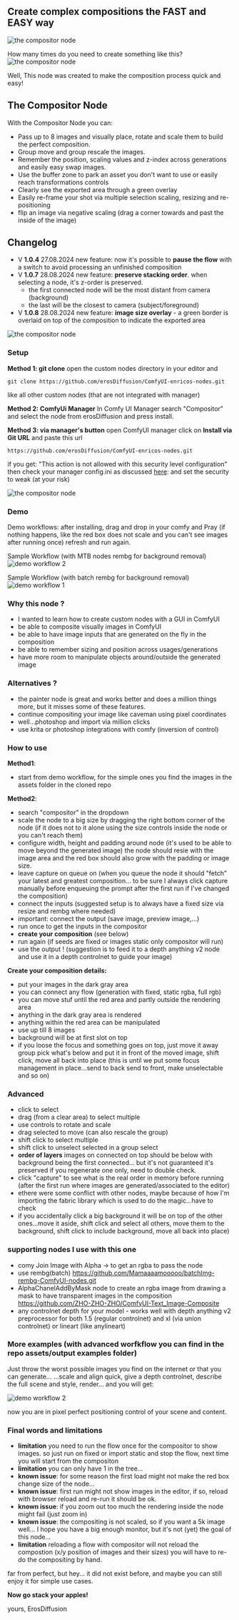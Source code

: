 ## Create complex compositions the FAST and EASY way

![the compositor node](/assets/showreel1.png)

How many times do you need to create something like this?
![the compositor node](/assets/showreel1.jpg)

Well, This node was created to make the composition process quick and easy!

## The Compositor Node
With the Compositor Node you can:
- Pass up to 8 images and visually place, rotate and scale them to build the perfect composition.
- Group move and group rescale the images.
- Remember the position, scaling values and z-index across generations and easily easy swap images.
- Use the buffer zone to park an asset you don't want to use or easily reach transformations controls
- Clearly see the exported area through a green overlay
- Easily re-frame your shot via multiple selection scaling, resizing and re-positioning
- flip an image via negative scaling (drag a corner towards and past the inside of the image)

## Changelog
  - V **1.0.4** 27.08.2024 new feature: now it's possible to **pause the flow** with a switch to avoid processing an unfinished composition
  - V **1.0.7** 28.08.2024 new feature: **preserve stacking order**. when selecting a node, it's z-order is preserved.
    - the first connected node will be the most distant from camera (background)
    - the last will be the closest to camera (subject/foreground)
  - V **1.0.8** 28.08.2024 new feature: **image size overlay** - a green border is overlaid on top of the composition to indicate the exported area  

![the compositor node](/assets/sample.png)

### Setup

**Method 1: git clone**
open the custom nodes directory in your editor and

`git clone https://github.com/erosDiffusion/ComfyUI-enricos-nodes.git`

like all other custom nodes (that are not integrated with manager)

**Method 2: ComfyUi Manager**
In Comfy UI Manager search "Compositor" and select the node from erosDiffusion and press install.

**Method 3: via manager's button**
open ComfyUI manager click on **Install via Git URL** and paste this url

`https://github.com/erosDiffusion/ComfyUI-enricos-nodes.git`

if you get: "This action is not allowed with this security level configuration" then check your manager config.ini
as discussed [here](https://github.com/ltdrdata/ComfyUI-Manager?tab=readme-ov-file#security-policy):
and set the security to weak (at your risk)

![the compositor node](/assets/weak.png)

### Demo

Demo workflows: after installing, drag and drop in your comfy and Pray (if nothing happens, like the red box does not scale and you can't see images after running once) refresh and run again.

Sample Workflow (with MTB nodes rembg for background removal)
![demo workflow 2](/assets/demo2.png)

Sample Workflow (with batch rembg for background removal)
![demo workflow 1](/assets/demo.png)

### Why this node ?

- I wanted to learn how to create custom nodes with a GUI in ComfyUI
- be able to composite visually images in ComfyUI
- be able to have image inputs that are generated on the fly in the composition
- be able to remember sizing and position across usages/generations
- have more room to manipulate objects around/outside the generated image

### Alternatives ?

- the painter node is great and works better and does a million things more, but it misses some of these features.
- continue compositing your image like caveman using pixel coordinates
- well...photoshop and import via million clicks
- use krita or photoshop integrations with comfy (inversion of control)

### How to use

**Method1**:

- start from demo workflow, for the simple ones you find the images in the assets folder in the cloned repo

**Method2**:

- search "compositor" in the dropdown
- scale the node to a big size by dragging the right bottom corner of the node (if it does not to it alone using the size controls inside the node or you can't reach them)
- configure width, height and padding around node (it's used to be able to move beyond the generated image) the node should resie with the image area and the red box should also grow with the padding or image size.
- leave capture on queue on (when you queue the node it should "fetch" your latest and greatest composition... to be sure I always click capture manually before enqueuing the prompt after the first run if I've changed the composition)
- connect the inputs (suggested setup is to always have a fixed size via resize and rembg where needed)
- important: connect the output (save image, preview image,...)
- run once to get the inputs in the compositor
- **create your composition** (see below)
- run again (if seeds are fixed or images static only compositor will run)
- use the output ! (suggestion is to feed it to a depth anything v2 node and use it in a depth controlnet to guide your image)

**Create your composition details:**

- put your images in the dark gray area
- you can connect any flow (generation with fixed, static rgba, full rgb)
- you can move stuf until the red area and partly outside the rendering area
- anything in the dark gray area is rendered
- anything within the red area can be manipulated
- use up till 8 images
- background will be at first slot on top
- if you loose the focus and something goes on top, just move it away group pick what's below and put it in front of the moved image, shift click, move all back into place (this is until we put some focus management in place...send to back send to front, make unselectable and so on)

### Advanced

- click to select
- drag (from a clear area) to select multiple
- use controls to rotate and scale
- drag selected to move (can also rescale the group)
- shift click to select multiple
- shift click to unselect selected in a group select
- **order of layers** images on connected on top should be below with background being the first connected... but it's not guaranteed it's preserved if you regenerate one only, need to double check.
- click "capture" to see what is the real order in memory before running (after the first run where images are generated/associated to the editor)
- ethere were some conflict with other nodes, maybe because of how I'm importing the fabric library which is used to do the magic...have to check
- if you accidentally click a big background it will be on top of the other ones...move it aside, shift click and select all others, move them to the background, shift click to include background, move all back into place)

### supporting nodes I use with this one
- comy Join Image with Alpha -> to get an rgba to pass the node
- use rembg(batch) https://github.com/Mamaaaamooooo/batchImg-rembg-ComfyUI-nodes.git
- AlphaChanelAddByMask node to create an rgba image from drawing a mask to have transparent images in the composition https://github.com/ZHO-ZHO-ZHO/ComfyUI-Text_Image-Composite
- any controlnet depth for your model - works well with depth anything v2 preprocessor for both 1.5 (regular controlnet) and xl (via union controlnet) or lineart (like anylineart)

### More examples (with advanced worfkflow you can find in the repo assets/output examples folder)

Just throw the worst possible images you find on the internet or that you can generate...
...scale and align quick, give a depth controlnet, describe the full scene and style, render...
and you will get:

![demo workflow 2](/assets/gallerySamples.jpg)

now you are in pixel perfect positioning control of your scene and content.

### Final words and limitations

- **limitation** you need to run the flow once for the compositor to show images. so just run on fixed or import static and stop the flow, next time you will start from the compositon
- **limitation** you can only have 1 in the tree...
- **known issue**: for some reason the first load might not make the red box change size of the node...
- **known issue**: first run might not show images in the editor, if so, reload with browser reload and re-run it should be ok.
- **known issue**: if you zoom out too much the rendering inside the node might fail (just zoom in)
- **known issue**: the compositing is not scaled, so if you want a 5k image well... I hope you have a big enough monitor, but it's not (yet) the goal of this node...
- **limitation** reloading a flow with compositor will not reload the compostion (x/y position of images and their sizes) you will have to re-do the compositing by hand.

far from perfect, but hey... it did not exist before, and maybe you can still enjoy it for simple use cases.

**Now go stack your apples!**

yours, ErosDiffusion
